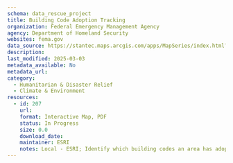 ```yaml
---
schema: data_rescue_project 
title: Building Code Adoption Tracking
organization: Federal Emergency Management Agency
agency: Department of Homeland Security
websites: fema.gov
data_source: https://stantec.maps.arcgis.com/apps/MapSeries/index.html?appid=a053ac48343c4217ab4184bc8759c350
description: 
last_modified: 2025-03-03
metadata_available: No
metadata_url: 
category:
  - Humanitarian & Disaster Relief 
  - Climate & Environment 
resources:
  - id: 207
    url: 
    format: Interactive Map, PDF
    status: In Progress
    size: 0.0
    download_date: 
    maintainer: ESRI
    notes: Local - ESRI; Identify which building codes an area has adopted by hazard risk, PDF fact sheets by region
---
```

